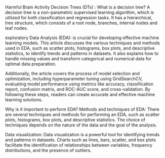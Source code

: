 Harmful Brain Activity
Decision Trees (DTs) :
What is a decision tree? A decision tree is a non-parametric supervised learning algorithm, which is utilized for both classification and regression tasks. It has a hierarchical, tree structure, which consists of a root node, branches, internal nodes and leaf nodes.

exploratory Data Analysis (EDA):
is crucial for developing effective machine learning models. This article discusses the various techniques and methods used in EDA, such as scatter plots, histograms, box plots, and descriptive statistics, to identify trends and patterns in datasets. It also explains how to handle missing values and transform categorical and numerical data for optimal data preparation.

Additionally, the article covers the process of model selection and optimization, including hyperparameter tuning using GridSearchCV, evaluating model performance using metrics like accuracy, classification report, confusion matrix, and ROC-AUC score, and cross-validation. By following these steps, readers can create accurate and effective machine learning solutions.

Why is it important to perform EDA?
Methods and techniques of EDA:
There are several techniques and methods for performing an EDA, such as scatter plots, histograms, box plots, and descriptive statistics. The choice of techniques depends on the nature of the data and the goal of the analysis.

Data visualization:
Data visualization is a powerful tool for identifying trends and patterns in datasets. Charts such as lines, bars, scatter, and box plots facilitate the identification of relationships between variables, frequency distributions, and the presence of outliers.
